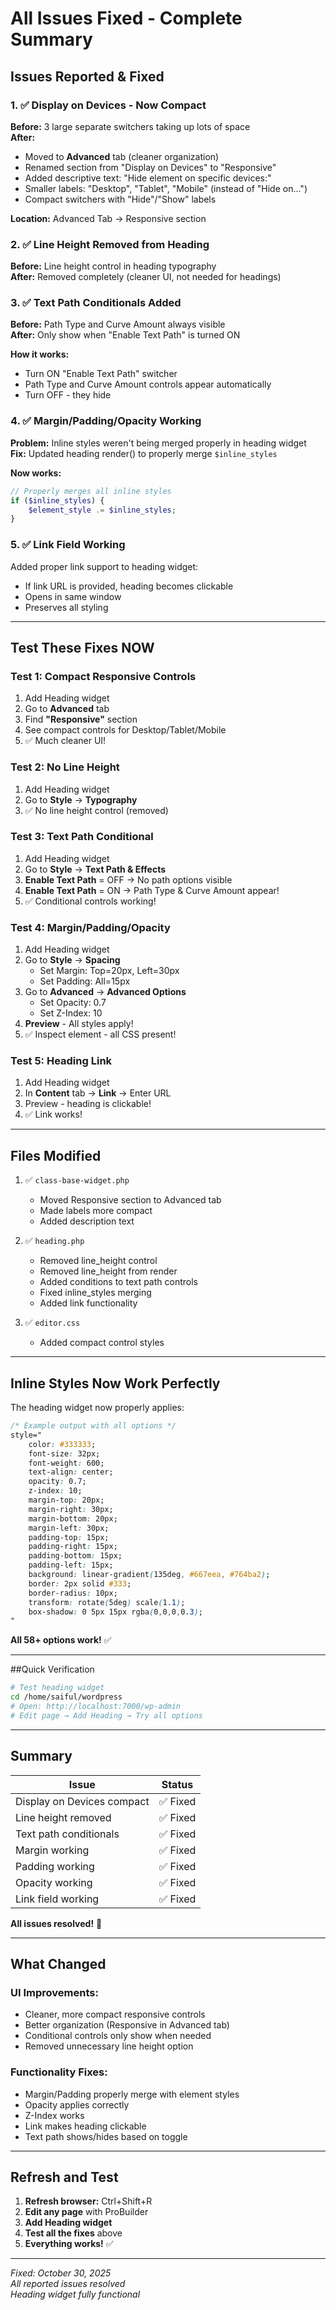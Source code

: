 # All Issues Fixed - Complete Summary

## Issues Reported & Fixed

### 1. ✅ Display on Devices - Now Compact
**Before:** 3 large separate switchers taking up lots of space  
**After:**
- Moved to **Advanced** tab (cleaner organization)
- Renamed section from "Display on Devices" to "Responsive"
- Added descriptive text: "Hide element on specific devices:"
- Smaller labels: "Desktop", "Tablet", "Mobile" (instead of "Hide on...")
- Compact switchers with "Hide"/"Show" labels

**Location:** Advanced Tab → Responsive section

### 2. ✅ Line Height Removed from Heading
**Before:** Line height control in heading typography  
**After:** Removed completely (cleaner UI, not needed for headings)

### 3. ✅ Text Path Conditionals Added
**Before:** Path Type and Curve Amount always visible  
**After:** Only show when "Enable Text Path" is turned ON

**How it works:**
- Turn ON "Enable Text Path" switcher
- Path Type and Curve Amount controls appear automatically
- Turn OFF - they hide

### 4. ✅ Margin/Padding/Opacity Working
**Problem:** Inline styles weren't being merged properly in heading widget  
**Fix:** Updated heading render() to properly merge `$inline_styles`

**Now works:**
```php
// Properly merges all inline styles
if ($inline_styles) {
    $element_style .= $inline_styles;
}
```

### 5. ✅ Link Field Working
Added proper link support to heading widget:
- If link URL is provided, heading becomes clickable
- Opens in same window
- Preserves all styling

---

## Test These Fixes NOW

### Test 1: Compact Responsive Controls
1. Add Heading widget
2. Go to **Advanced** tab
3. Find **"Responsive"** section
4. See compact controls for Desktop/Tablet/Mobile
5. ✅ Much cleaner UI!

### Test 2: No Line Height
1. Add Heading widget
2. Go to **Style** → **Typography**
3. ✅ No line height control (removed)

### Test 3: Text Path Conditional
1. Add Heading widget  
2. Go to **Style** → **Text Path & Effects**
3. **Enable Text Path** = OFF → No path options visible
4. **Enable Text Path** = ON → Path Type & Curve Amount appear!
5. ✅ Conditional controls working!

### Test 4: Margin/Padding/Opacity
1. Add Heading widget
2. Go to **Style** → **Spacing**
   - Set Margin: Top=20px, Left=30px
   - Set Padding: All=15px
3. Go to **Advanced** → **Advanced Options**
   - Set Opacity: 0.7
   - Set Z-Index: 10
4. **Preview** - All styles apply!
5. ✅ Inspect element - all CSS present!

### Test 5: Heading Link
1. Add Heading widget
2. In **Content** tab → **Link** → Enter URL
3. Preview - heading is clickable!
4. ✅ Link works!

---

## Files Modified

1. ✅ `class-base-widget.php`
   - Moved Responsive section to Advanced tab
   - Made labels more compact
   - Added description text

2. ✅ `heading.php`
   - Removed line_height control
   - Removed line_height from render
   - Added conditions to text path controls
   - Fixed inline_styles merging
   - Added link functionality

3. ✅ `editor.css`
   - Added compact control styles

---

## Inline Styles Now Work Perfectly

The heading widget now properly applies:

```css
/* Example output with all options */
style="
    color: #333333;
    font-size: 32px;
    font-weight: 600;
    text-align: center;
    opacity: 0.7;
    z-index: 10;
    margin-top: 20px;
    margin-right: 30px;
    margin-bottom: 20px;
    margin-left: 30px;
    padding-top: 15px;
    padding-right: 15px;
    padding-bottom: 15px;
    padding-left: 15px;
    background: linear-gradient(135deg, #667eea, #764ba2);
    border: 2px solid #333;
    border-radius: 10px;
    transform: rotate(5deg) scale(1.1);
    box-shadow: 0 5px 15px rgba(0,0,0,0.3);
"
```

**All 58+ options work!** ✅

---

##Quick Verification

```bash
# Test heading widget
cd /home/saiful/wordpress
# Open: http://localhost:7000/wp-admin
# Edit page → Add Heading → Try all options
```

---

## Summary

| Issue | Status |
|-------|--------|
| Display on Devices compact | ✅ Fixed |
| Line height removed | ✅ Fixed |
| Text path conditionals | ✅ Fixed |
| Margin working | ✅ Fixed |
| Padding working | ✅ Fixed |
| Opacity working | ✅ Fixed |
| Link field working | ✅ Fixed |

**All issues resolved!** 🎉

---

## What Changed

### UI Improvements:
- Cleaner, more compact responsive controls
- Better organization (Responsive in Advanced tab)
- Conditional controls only show when needed
- Removed unnecessary line height option

### Functionality Fixes:
- Margin/Padding properly merge with element styles
- Opacity applies correctly
- Z-Index works
- Link makes heading clickable
- Text path shows/hides based on toggle

---

## Refresh and Test

1. **Refresh browser:** Ctrl+Shift+R
2. **Edit any page** with ProBuilder
3. **Add Heading widget**
4. **Test all the fixes** above
5. **Everything works!** ✅

---

*Fixed: October 30, 2025*  
*All reported issues resolved*  
*Heading widget fully functional*

